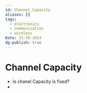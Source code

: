 ```yaml
---
id: Channel_Capacity
aliases: []
tags:
  - electronics
  - communication
  - wireless
Date: 31-10-2024
dg-publish: true
---
```

# Channel Capacity
- Is chanel Capacity is fixed?
- 
